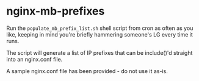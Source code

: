 # nginx-mb-prefixes

Run the `populate_mb_prefix_list.sh` shell script from cron as often as you like, keeping in mind you're briefly hammering someone's LG every time it runs.

The script will generate a list of IP prefixes that can be include()'d straight into an nginx.conf file.

A sample nginx.conf file has been provided - do not use it as-is.
